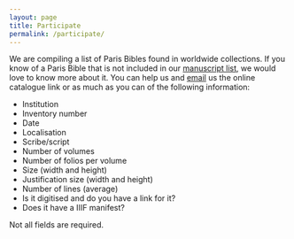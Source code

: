 ```yaml
---
layout: page
title: Participate
permalink: /participate/
---
```


We are compiling a list of Paris Bibles found in worldwide collections. If you know of a Paris Bible that is not included in our [manuscript list](https://github.com/parisbible/mss), we would love to know more about it. You can help us and [email](parisbible@gmail.com) us the online catalogue link or as much as you can of the following information:

- Institution
- Inventory number
- Date
- Localisation
- Scribe/script
- Number of volumes
- Number of folios per volume
- Size (width and height)
- Justification size (width and height)
- Number of lines (average)
- Is it digitised and do you have a link for it?
- Does it have a IIIF manifest?

Not all fields are required.

